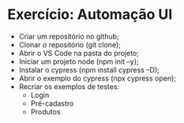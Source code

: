 # Exercício: Automação UI

- Criar um repositório no github;
- Clonar o repositório (git clone);
- Abrir o VS Code na pasta do projeto;
- Iniciar um projeto node (npm init –y);
- Instalar o cypress (npm install cypress –D);
- Abrir o exemplo do cypress (npx cypress open);
- Recriar os exemplos de testes:
  - Login
  - Pré-cadastro
  - Produtos
